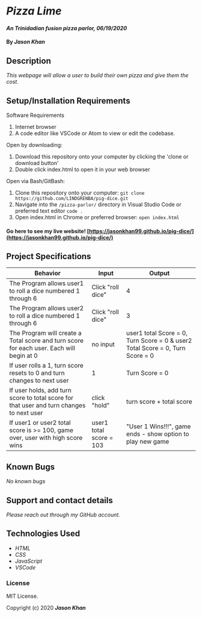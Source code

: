 # _Pizza Lime_

#### _An Trinidadian fusion pizza parlor, 06/19/2020_

#### By _**Jason Khan**_

## Description

_This webpage will allow a user to build their own pizza and give them the cost._

## Setup/Installation Requirements

Software Requirements
1. Internet browser
2. A code editor like VSCode or Atom to view or edit the codebase.

Open by downloading:
1. Download this repository onto your computer by clicking the 'clone or download button'
2. Double click index.html to open it in your web browser

Open via Bash/GitBash:
1. Clone this repository onto your computer:
`git clone https://github.com/LINDGRENBA/pig-dice.git`
2. Navigate into the `/pizza-parlor/` directory in Visual Studio Code or preferred text editor
`code .`
3. Open index.html in Chrome or preferred browser:
`open index.html`

#### Go here to see my live website! [https://jasonkhan99.github.io/pig-dice/](https://jasonkhan99.github.io/pig-dice/)

## Project Specifications

| Behavior | Input | Output |
| -------- | ----- | ------ |
| The Program allows user1 to roll a dice numbered 1 through 6 | Click "roll dice" | 4 |
| The Program allows user2 to roll a dice numbered 1 through 6 | Click "roll dice" | 3 |
| The Program will create a Total score and turn score for each user. Each  will begin at 0 | no input | user1 total Score = 0, Turn Score = 0 & user2 Total Score = 0, Turn Score = 0 |
| If user rolls a 1, turn score resets to 0 and turn changes to next user | 1 | Turn Score = 0 |
| If user holds, add turn score to total score for that user and turn changes to next user | click "hold" | turn score + total score |
| If user1 or user2 total score is >= 100, game over, user with high score wins | user1 total score = 103 | "User 1 Wins!!!", game ends - show option to play new game |

## Known Bugs

_No known bugs_

## Support and contact details

_Please reach out through my GitHub account._

## Technologies Used

* _HTML_
* _CSS_
* _JavaScript_
* _VSCode_

### License

MIT License.

Copyright (c) 2020 **_Jason Khan_**
